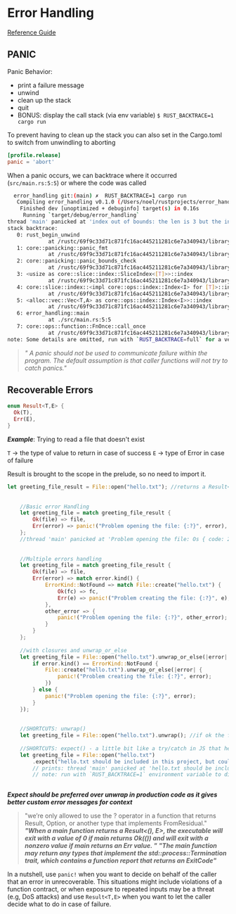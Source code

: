 # Error Handling

[Reference Guide](https://rust-book.cs.brown.edu/ch09-01-unrecoverable-errors-with-panic.html)

## PANIC

Panic Behavior:

- print a failure message
- unwind
- clean up the stack
- quit
- BONUS: display the call stack (via env variable) `$ RUST_BACKTRACE=1 cargo run`

To prevent having to clean up the stack you can also set in the Cargo.toml to switch from unwindling to aborting

```toml
[profile.release]
panic = 'abort'
```

When a panic occurs, we can backtrace where it occurred (`src/main.rs:5:5`) or where the code was called

```bash
  error_handling git:(main) ✗  RUST_BACKTRACE=1 cargo run
   Compiling error_handling v0.1.0 (/Users/noel/rustprojects/error_handling)
    Finished dev [unoptimized + debuginfo] target(s) in 0.16s
     Running `target/debug/error_handling`
thread 'main' panicked at 'index out of bounds: the len is 3 but the index is 99', src/main.rs:5:5
stack backtrace:
   0: rust_begin_unwind
             at /rustc/69f9c33d71c871fc16ac445211281c6e7a340943/library/std/src/panicking.rs:575:5
   1: core::panicking::panic_fmt
             at /rustc/69f9c33d71c871fc16ac445211281c6e7a340943/library/core/src/panicking.rs:65:14
   2: core::panicking::panic_bounds_check
             at /rustc/69f9c33d71c871fc16ac445211281c6e7a340943/library/core/src/panicking.rs:151:5
   3: <usize as core::slice::index::SliceIndex<[T]>>::index
             at /rustc/69f9c33d71c871fc16ac445211281c6e7a340943/library/core/src/slice/index.rs:259:10
   4: core::slice::index::<impl core::ops::index::Index<I> for [T]>::index
             at /rustc/69f9c33d71c871fc16ac445211281c6e7a340943/library/core/src/slice/index.rs:18:9
   5: <alloc::vec::Vec<T,A> as core::ops::index::Index<I>>::index
             at /rustc/69f9c33d71c871fc16ac445211281c6e7a340943/library/alloc/src/vec/mod.rs:2736:9
   6: error_handling::main
             at ./src/main.rs:5:5
   7: core::ops::function::FnOnce::call_once
             at /rustc/69f9c33d71c871fc16ac445211281c6e7a340943/library/core/src/ops/function.rs:251:5
note: Some details are omitted, run with `RUST_BACKTRACE=full` for a verbose backtrace.
```

>*" A panic should not be used to communicate failure within the program. The default assumption is that caller functions will not try to catch panics."*

## Recoverable Errors

```rust
enum Result<T,E> {
  Ok(T),
  Err(E),
}
```

***Example***: Trying to read a file that doesn't exist

`T` -> the type of value to return in case of success
`E` -> type of Error in case of failure

Result is brought to the scope in the prelude, so no need to import it.

```rust
let greeting_file_result = File::open("hello.txt"); //returns a Result<T,E>
    
    
    //Basic error Handling 
    let greeting_file = match greeting_file_result {
        Ok(file) => file,
        Err(error) => panic!("Problem opening the file: {:?}", error),
    };
    //thread 'main' panicked at 'Problem opening the file: Os { code: 2, kind: NotFound, message: "No such file or directory" }', src/main.rs:16:23
    
    
    //Multiple errors handling
    let greeting_file = match greeting_file_result {
        Ok(file) => file,
        Err(error) => match error.kind() {
            ErrorKind::NotFound => match File::create("hello.txt") {
                Ok(fc) => fc,
                Err(e) => panic!("Problem creating the file: {:?}", e),
            },
            other_error => {
                panic!("Problem opening the file: {:?}", other_error);
            }
        }
    };
    
    //with closures and unwrap_or_else
    let greeting_file = File::open("hello.txt").unwrap_or_else(|error| {
        if error.kind() == ErrorKind::NotFound {
            File::create("hello.txt").unwrap_or_else(|error| {
                panic!("Problem creating the file: {:?}", error);
            })
        } else {
            panic!("Problem opening the file: {:?}", error);
        }
    });
    
    
    //SHORTCUTS: unwrap() 
    let greeting_file = File::open("hello.txt").unwrap(); //if ok the file is returned, if error the program calls a panic! macro
    
    //SHORTCUTS: expect() - a little bit like a try/catch in JS that helps convey intent and track down the source of the panic
    let greeting_file = File::open("hello.txt")
        .expect("hello.txt should be included in this project, but couldn't be found");
        // prints: thread 'main' panicked at 'hello.txt should be included in this project, but couldn't be found: Os { code: 2, kind: NotFound, message: "No such file or directory" }', src/main.rs:57:10
        // note: run with `RUST_BACKTRACE=1` environment variable to display a backtrace
        
```

***Expect should be preferred over unwrap in production code as it gives better custom error messages for context***

>"we’re only allowed to use the ? operator in a function that returns Result, Option, or another type that implements FromResidual."
>***"When a main function returns a Result<(), E>, the executable will exit with a value of 0 if main returns Ok(()) and will exit with a nonzero value if main returns an Err value. "***
>***"The main function may return any types that implement the std::process::Termination trait, which contains a function report that returns an ExitCode"***

In a nutshell, use `panic!` when you want to decide on behalf of the caller that an error in unrecoverable.
This situations might include violations of a function contract, or when exposure to repeated inputs may be a threat (e.g, DoS attacks) and use `Result<T,E>` when you want to let the caller decide what to do in case of failure. 